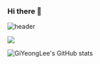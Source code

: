 ### Hi there 👋

![header](https://capsule-render.vercel.app/api?type=rounded&color=8A2BE2&height=200&section=header&text=GiYeong&fontSize=70&fontColor=FFFFFF&animation=scaleIn)

<a href="버튼을 눌렀을 때 이동할 링크" target="_blank"><img src="https://img.shields.io/badge/뱃지레이블-배경색?style=뱃지모양&logo=로고&logoColor=로고색상"/></a>

![GiYeongLee's GitHub stats](https://github-readme-stats.vercel.app/api?username=GiYeongLee&show_icons=true&theme=radical)
